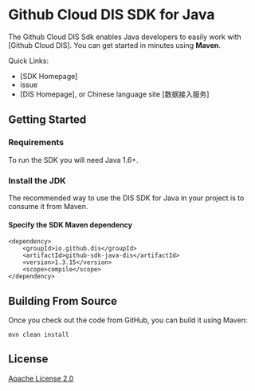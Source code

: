 # Github Cloud DIS SDK for Java

The Github Cloud DIS Sdk enables Java developers to easily work with [Github Cloud DIS]. You can get started in minutes using **Maven**.

Quick Links:
- [SDK Homepage]
- issue
- [DIS Homepage], or Chinese language site [数据接入服务]

## Getting Started
### Requirements
To run the SDK you will need Java 1.6+.

### Install the JDK
The recommended way to use the DIS SDK for Java in your project is to consume it from Maven.

#### Specify the SDK Maven dependency
    <dependency>
        <groupId>io.github.dis</groupId>
        <artifactId>github-sdk-java-dis</artifactId>
        <version>1.3.15</version>
        <scope>compile</scope>
    </dependency>


## Building From Source
Once you check out the code from GitHub, you can build it using Maven:

    mvn clean install

## License
[Apache License 2.0](https://www.apache.org/licenses/LICENSE-2.0.html)
